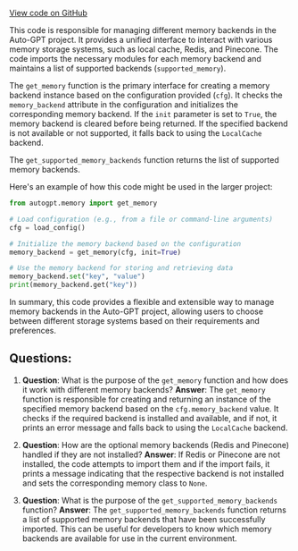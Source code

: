 [View code on GitHub](https://github.com/Significant-Gravitas/Auto-GPT/autogpt/memory/__init__.py)

This code is responsible for managing different memory backends in the Auto-GPT project. It provides a unified interface to interact with various memory storage systems, such as local cache, Redis, and Pinecone. The code imports the necessary modules for each memory backend and maintains a list of supported backends (`supported_memory`).

The `get_memory` function is the primary interface for creating a memory backend instance based on the configuration provided (`cfg`). It checks the `memory_backend` attribute in the configuration and initializes the corresponding memory backend. If the `init` parameter is set to `True`, the memory backend is cleared before being returned. If the specified backend is not available or not supported, it falls back to using the `LocalCache` backend.

The `get_supported_memory_backends` function returns the list of supported memory backends.

Here's an example of how this code might be used in the larger project:

```python
from autogpt.memory import get_memory

# Load configuration (e.g., from a file or command-line arguments)
cfg = load_config()

# Initialize the memory backend based on the configuration
memory_backend = get_memory(cfg, init=True)

# Use the memory backend for storing and retrieving data
memory_backend.set("key", "value")
print(memory_backend.get("key"))
```

In summary, this code provides a flexible and extensible way to manage memory backends in the Auto-GPT project, allowing users to choose between different storage systems based on their requirements and preferences.
## Questions: 
 1. **Question**: What is the purpose of the `get_memory` function and how does it work with different memory backends?
   **Answer**: The `get_memory` function is responsible for creating and returning an instance of the specified memory backend based on the `cfg.memory_backend` value. It checks if the required backend is installed and available, and if not, it prints an error message and falls back to using the `LocalCache` backend.

2. **Question**: How are the optional memory backends (Redis and Pinecone) handled if they are not installed?
   **Answer**: If Redis or Pinecone are not installed, the code attempts to import them and if the import fails, it prints a message indicating that the respective backend is not installed and sets the corresponding memory class to `None`.

3. **Question**: What is the purpose of the `get_supported_memory_backends` function?
   **Answer**: The `get_supported_memory_backends` function returns a list of supported memory backends that have been successfully imported. This can be useful for developers to know which memory backends are available for use in the current environment.